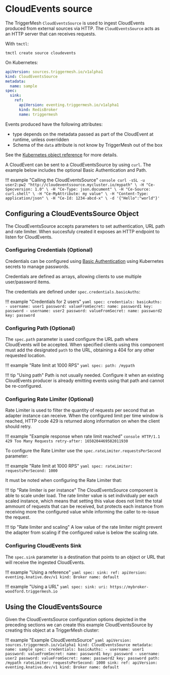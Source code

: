 # CloudEvents source

The TriggerMesh `CloudEventsSource` is used to ingest CloudEvents produced from external sources via HTTP. The `CloudEventsSource` acts as an HTTP server that can receives requests.

With `tmctl`:

```
tmctl create source cloudevents
```

On Kubernetes:

```yaml
apiVersion: sources.triggermesh.io/v1alpha1
kind: CloudEventsSource
metadata:
  name: sample
spec:
  sink:
    ref:
      apiVersion: eventing.triggermesh.io/v1alpha1
      kind: RedisBroker
      name: triggermesh
```

Events produced have the following attributes:

* type depends on the metadata passed as part of the CloudEvent at runtime, unless overridden
* Schema of the `data` attribute is not know by TriggerMesh out of the box

See the [Kubernetes object reference](../../reference/sources/#sources.triggermesh.io/v1alpha1.CloudEventsSource) for more details.

A CloudEvent can be sent to a CloudEventsSource by using `curl`. The example below includes the optional Basic Authentication and Path.

!!! example "Calling the CloudEventsSource"
    ```console
    curl -sSL -u user2:pw2 "http://cloudeventssource.mycluster.io/mypath" \
      -H "Ce-Specversion: 1.0" \
      -H "Ce-Type: json.document" \
      -H "Ce-Source: curl.shell" \
      -H "Ce-MyAttribute: my value" \
      -H "Content-Type: application/json" \
      -H "Ce-Id: 1234-abcd-x" \
      -d '{"Hello":"world"}'
    ```
## Configuring a CloudEventsSource Object

The CloudEventsSource accepts parameters to set authentication, URL path and rate limiter. When succesfuly created it exposes an HTTP endpoint to listen for CloudEvents.

### Configuring Credentials (Optional)

Credentials can be configured using [Basic Authentication](https://datatracker.ietf.org/doc/html/rfc2617) using Kubernetes secrets to manage passwords.

Credentials are defined as arrays, allowing clients to use multiple user/password items.

The credentials are defined under `spec.credentials.basicAuths`:

!!! example "Credentials for 2 users"
    ```yaml
    spec:
      credentials:
        basicAuths:
        - username: user1
          password:
            valueFromSecret:
              name: password1
              key: password
        - username: user2
          password:
            valueFromSecret:
              name: password2
              key: password
    ```

### Configuring Path (Optional)

The `spec.path` parameter is used configure the URL path where CloudEvents will be accepted. When specified clients using this component must add the designated `path` to the URL, obtaining a 404 for any other requested location.

!!! example "Rate limit at 1000 RPS"
    ```yaml
    spec:
      path: /mypath
    ```


!!! tip "Using path"
    Path is not usually needed. Configure it when an existing CloudEvents producer is already emitting events using that path and cannot be re-configured.

### Configuring Rate Limiter (Optional)

Rate Limiter is used to filter the quantity of requests per second that an adapter instance can receive. When the configured limit per time window is reached, HTTP code 429 is returned along information on when the client should retry.

!!! example "Example response when rate limit reached"
    ```console
    HTTP/1.1 429 Too Many Requests
    retry-after: 1650204469582011930
    ```

To configure the Rate Limiter use the `spec.rateLimiter.requestsPerSecond` parameter:

!!! example "Rate limit at 1000 RPS"
    ```yaml
    spec:
      rateLimiter:
        requestsPerSecond: 1000
    ```


It must be noted when configuring the Rate Limiter that:

!!! tip "Rate limiter is per instance"
    The CloudEventsSource component is able to scale under load. The rate limiter value is set individualy per each scaled instance, which means that setting this value does not limit the total ammount of requests that can be received, but protects each instance from receiving more the configured value while informing the caller to re-issue the request.

!!! tip "Rate limiter and scaling"
    A low value of the rate limiter might prevent the adapter from scaling if the configured value is below the scaling rate.

### Configuring CloudEvents Sink

The `spec.sink` parameter is a destination that points to an object or URL that will receive the ingested CloudEvents.

!!! example "Using a reference"
    ```yaml
    spec:
      sink:
        ref:
          apiVersion: eventing.knative.dev/v1
          kind: Broker
          name: default
    ```

!!! example "Using a URL"
    ```yaml
    spec:
      sink:
        uri: https://mybroker-woodford.triggermesh.io
    ```

## Using the CloudEventsSource

Given the CloudEventsSource configuration options depicted in the preceding sections we can create this example CloudEventsSource by creating this object at a TriggerMesh cluster:

!!! example "Example CloudEventsSource"
    ```yaml
    apiVersion: sources.triggermesh.io/v1alpha1
    kind: CloudEventsSource
    metadata:
      name: sample
    spec:
      credentials:
        basicAuths:
        - username: user1
          password:
            valueFromSecret:
              name: password1
              key: password
        - username: user2
          password:
            valueFromSecret:
              name: password2
              key: password
      path: /mypath
      rateLimiter:
        requestsPerSecond: 1000
      sink:
        ref:
          apiVersion: eventing.knative.dev/v1
          kind: Broker
          name: default
    ```

